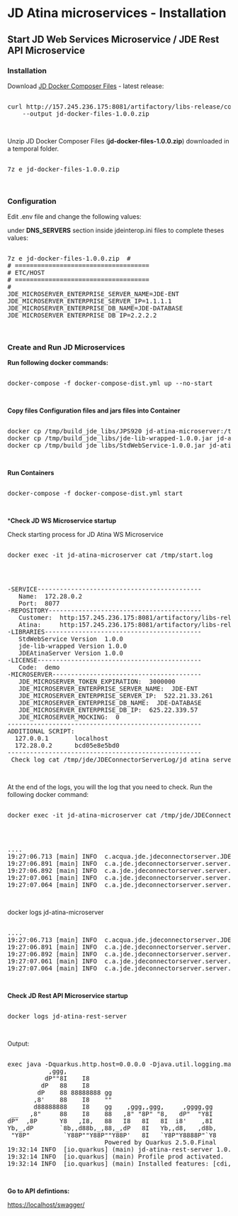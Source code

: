 # JD Atina microservices - Installation #

## Start JD Web Services Microservice / JDE Rest API Microservice ##

### Installation ###

Download [JD Docker Composer Files](http://157.245.236.175:8081/artifactory/libs-release/com/atina/jd-docker-files/1.0.0/jd-docker-files-1.0.0.zip) - latest release:

<pre class="center-column"> 
curl http://157.245.236.175:8081/artifactory/libs-release/com/atina/jd-docker-files/1.0.0/jd-docker-files-1.0.0.zip \
	--output jd-docker-files-1.0.0.zip     
</pre>
<p>&nbsp;<br></p>

Unzip JD Docker Composer Files (**jd-docker-files-1.0.0.zip**) downloaded in a temporal folder.

<pre class="center-column"> 
7z e jd-docker-files-1.0.0.zip    
</pre>
<p>&nbsp;<br></p>

### Configuration ###

Edit .env file and change the following values:

under **DNS_SERVERS** section inside jdeinterop.ini files to complete theses values:

<pre class="center-column"> 
7z e jd-docker-files-1.0.0.zip  #
# ====================================
# ETC/HOST
# ====================================
#
JDE_MICROSERVER_ENTERPRISE_SERVER_NAME=JDE-ENT
JDE_MICROSERVER_ENTERPRISE_SERVER_IP=1.1.1.1
JDE_MICROSERVER_ENTERPRISE_DB_NAME=JDE-DATABASE 
JDE_MICROSERVER_ENTERPRISE_DB_IP=2.2.2.2
</pre>
<p>&nbsp;<br></p>

### Create and Run JD Microservices ###

**Run following docker commands:**

<pre class="center-column"> 
docker-compose -f docker-compose-dist.yml up --no-start
</pre>
<p>&nbsp;<br></p>

**Copy files Configuration files and jars files into Container**

<pre class="center-column"> 
docker cp /tmp/build_jde_libs/JPS920 jd-atina-microserver:/tmp/jde/config
docker cp /tmp/build_jde_libs/jde-lib-wrapped-1.0.0.jar jd-atina-microserver:/tmp/jde
docker cp /tmp/build_jde_libs/StdWebService-1.0.0.jar jd-atina-microserver:/tmp/jde
</pre>
<p>&nbsp;<br></p>

**Run Containers**

<pre class="center-column"> 
docker-compose -f docker-compose-dist.yml start
</pre>
<p>&nbsp;<br></p>

***Check JD WS Microservice startup**

Check starting process for JD Atina WS Microservice

<pre class="center-column"> 
docker exec -it jd-atina-microserver cat /tmp/start.log
</pre>
<p>&nbsp;<br></p>

<pre class="center-column"> 
-SERVICE--------------------------------------------
   Name:  172.28.0.2
   Port:  8077
-REPOSITORY-----------------------------------------
   Customer:  http:157.245.236.175:8081/artifactory/libs-release
   Atina:     http:157.245.236.175:8081/artifactory/libs-release
-LIBRARIES------------------------------------------
   StdWebService Version  1.0.0
   jde-lib-wrapped Version 1.0.0
   JDEAtinaServer Version 1.0.0
-LICENSE--------------------------------------------
   Code:  demo
-MICROSERVER----------------------------------------
   JDE_MICROSERVER_TOKEN_EXPIRATION:  3000000
   JDE_MICROSERVER_ENTERPRISE_SERVER_NAME:  JDE-ENT
   JDE_MICROSERVER_ENTERPRISE_SERVER_IP:  522.21.33.261
   JDE_MICROSERVER_ENTERPRISE_DB_NAME:  JDE-DATABASE
   JDE_MICROSERVER_ENTERPRISE_DB_IP:  625.22.339.57
   JDE_MICROSERVER_MOCKING:  0
----------------------------------------------------
ADDITIONAL SCRIPT:
  127.0.0.1       localhost
  172.28.0.2      bcd05e8e5bd0
----------------------------------------------------
 Check log cat /tmp/jde/JDEConnectorServerLog/jd_atina_server_2021-11-18.0.log
</pre>
<p>&nbsp;<br></p>

At the end of the logs, you will the log that you need to check. Run the following docker command:

<pre class="center-column"> 
docker exec -it jd-atina-microserver cat /tmp/jde/JDEConnectorServerLog/jde_atina_server_2021-11-18.0.log
</pre>
<p>&nbsp;<br></p>

<pre class="center-column"> 
....
19:27:06.713 [main] INFO  c.acqua.jde.jdeconnectorserver.JDEConnectorServer - Iniciando JDE Service Impl...
19:27:06.891 [main] INFO  c.a.jde.jdeconnectorserver.server.JDERestServer - *-------------------------------------*
19:27:06.892 [main] INFO  c.a.jde.jdeconnectorserver.server.JDERestServer - *   Starting JDE Microservice 1.0.0   *
19:27:07.061 [main] INFO  c.a.jde.jdeconnectorserver.server.JDERestServer - *   JDE Microservice started!         *
19:27:07.064 [main] INFO  c.a.jde.jdeconnectorserver.server.JDERestServer - *-------------------------------------*
</pre>
<p>&nbsp;<br></p>

docker logs jd-atina-microserver

<pre class="center-column"> 
....
19:27:06.713 [main] INFO  c.acqua.jde.jdeconnectorserver.JDEConnectorServer - Iniciando JDE Service Impl...
19:27:06.891 [main] INFO  c.a.jde.jdeconnectorserver.server.JDERestServer - *-------------------------------------*
19:27:06.892 [main] INFO  c.a.jde.jdeconnectorserver.server.JDERestServer - *   Starting JDE Microservice 1.0.0   *
19:27:07.061 [main] INFO  c.a.jde.jdeconnectorserver.server.JDERestServer - *   JDE Microservice started!         *
19:27:07.064 [main] INFO  c.a.jde.jdeconnectorserver.server.JDERestServer - *-------------------------------------*
</pre>
<p>&nbsp;<br></p>

**Check JD Rest API Microservice startup**

<pre class="center-column"> 
docker logs jd-atina-rest-server
</pre>
<p>&nbsp;<br></p>

Output:

<pre class="center-column"> 
exec java -Dquarkus.http.host=0.0.0.0 -Djava.util.logging.manager=org.jboss.logmanager.LogManager -XX:+ExitOnOutOfMemoryError -cp . -jar /deployments/quarkus-run.jar
           ,ggg,
          dP""8I    I8
         dP   88    I8
        dP    88 88888888 gg
       ,8'    88    I8    ""
       d88888888    I8    gg    ,ggg,,ggg,     ,gggg,gg
 __   ,8"     88    I8    88   ,8" "8P" "8,   dP"  "Y8I
dP"  ,8P      Y8   ,I8,   88   I8   8I   8I  i8'    ,8I
Yb,_,dP       `8b,,d88b,_,88,_,dP   8I   Yb,,d8,   ,d8b,
 "Y8P"         `Y88P""Y88P""Y88P'   8I   `Y8P"Y8888P"`Y8
                          Powered by Quarkus 2.5.0.Final
19:32:14 INFO  [io.quarkus] (main) jd-atina-rest-server 1.0.0 on JVM (powered by Quarkus 2.5.0.Final) started in 8.869s. Listening on: http://0.0.0.0:8081 and https://0.0.0.0:8082
19:32:14 INFO  [io.quarkus] (main) Profile prod activated.
19:32:14 INFO  [io.quarkus] (main) Installed features: [cdi, logging-gelf, qute, resteasy, resteasy-jackson, resteasy-qute, scheduler, smallrye-context-propagation, smallrye-openapi, swagger-ui, vertx]
</pre>
<p>&nbsp;<br></p>

**Go to API defintions:**

[https://localhost/swagger/](https://localhost/swagger/)

